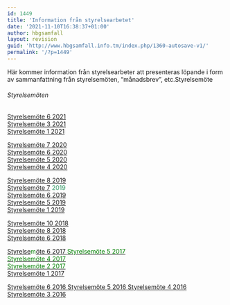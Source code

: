 ```yaml
---
id: 1449
title: 'Information från styrelsearbetet'
date: '2021-11-10T16:38:37+01:00'
author: hbgsamfall
layout: revision
guid: 'http://www.hbgsamfall.info.tm/index.php/1360-autosave-v1/'
permalink: '/?p=1449'
---
```


Här kommer information från styrelsearbeter att presenteras löpande i form av sammanfattning från styrelsemöten, “månadsbrev”, etc.Styrelsemöte

###### Styrelsemöten

[Styrelsemöte 6 2021](/wp-content/uploads/2021/10/Beslutsprotokoll-3-2021.pdf)  
[Styrelsemöte 3 2021](/wp-content/uploads/2021/05/Beslutsprotokoll-2-2021.pdf)  
[Styrelsemöte 1 2021](/wp-content/uploads/2021/05/Beslutsprotokoll-1-2021.pdf)

[Styrelsemöte 7 2020](/wp-content/uploads/2021/03/Beslutsprotokoll-4-2020.pdf)  
[Styrelsemöte 6 2020](/wp-content/uploads/2020/11/Beslutsprotokoll-3-2020.pdf)  
[Styrelsemöte 5 2020](/wp-content/uploads/2020/11/Beslutsprotokoll-2-2020.pdf)  
[Styrelsemöte 4 2020](/wp-content/uploads/2020/11/Beslutsprotokoll-1-2020.pdf)

[Styrelsemöte 8 2019](/wp-content/uploads/2020/01/Beslutsprotokoll-5-2019.pdf)  
[Styrelsemöte 7](/wp-content/uploads/2020/01/Beslutsprotokoll-4-2019.pdf) <span style="color: #339966;">2019</span>  
[Styrelsemöte 6 2019](/wp-content/uploads/2019/10/Beslutsprotokoll-3-2019.pdf)  
[Styrelsemöte 5 2019](/wp-content/uploads/2019/09/Beslutsprotokoll-2-2019.pdf)  
[Styrelsemöte 1 2019](/wp-content/uploads/2019/02/Beslutsprotokoll-1-2019.pdf)

[Styrelsemöte 10 2018](/wp-content/uploads/2019/02/Beslutsprotokoll-10-2018.pdf)  
[Styrelsemöte 8 2018](/wp-content/uploads/2019/02/Beslutsprotokoll-8-2018.pdf)  
[Styrelsemöte 6 2018](/wp-content/uploads/2018/10/Beslutsprotokoll-6-2018.pdf)

<span style="color: #008000;">[Styrelse](/wp-content/uploads/2017/10/Beslutsprotokoll-6-2017.pdf)m[öte 6 2017  ](/wp-content/uploads/2017/10/Beslutsprotokoll-6-2017.pdf)</span>[<span style="color: #008000;">Styrelsemöte 5 2017</span>](/wp-content/uploads/2017/09/Beslutsprotokoll-5-2017.pdf)  
[<span style="color: #008000;">Styrelsemöte 4 2017</span>](/wp-content/uploads/2017/09/Beslutsprotokoll-4-2017.pdf)  
[<span style="color: #008000;">Styrelsemöte 2 2017  
</span>](/wp-content/uploads/2017/03/Beslutsprotokoll-2-2017-1.pdf)[Styrelsemöte 1 2017](/wp-content/uploads/2017/02/Beslutsprotokoll-1-2017.pdf)

[Styrelsemöte 6 2016  ](/wp-content/uploads/2016/12/Styrelsemöte-6-2016-1.pdf)[Styrelsemöte 5 2016](/wp-content/uploads/2016/09/Beslutsprotokoll-5.pdf)[  ](/wp-content/uploads/2016/12/Styrelsemöte-6-2016-1.pdf)[Styrelsemöte 4 2016](/wp-content/uploads/2016/07/Styrelsemöte-4.pdf)  
[Styrelsemöte 3 2016](/wp-content/uploads/2017/02/Beslutsprotokoll-1-2017.pdf)